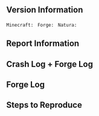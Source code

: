 <!--- Provide a general summary of the issue in the Title above -->

## Version Information
`Minecraft: `
`Forge: `
`Natura: `

## Report Information
<!-- Please provide a detailed description of the issue -->

## Crash Log + Forge Log
<!-- If you crash, please upload the crash log to pastebin.com and provide a link here -->

## Forge Log
<!-- Upload the fml-client-latest.log to pastebin.com and provide a link here -->

## Steps to Reproduce
<!-- Please try to provide a way to reproduce the bug reported -->

<!-- Thank you for reporting! -->
